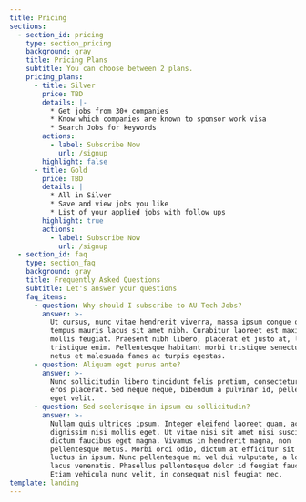 ```yaml
---
title: Pricing
sections:
  - section_id: pricing
    type: section_pricing
    background: gray
    title: Pricing Plans
    subtitle: You can choose between 2 plans.
    pricing_plans:
      - title: Silver
        price: TBD
        details: |-
          * Get jobs from 30+ companies
          * Know which companies are known to sponsor work visa
          * Search Jobs for keywords
        actions:
          - label: Subscribe Now
            url: /signup
        highlight: false
      - title: Gold
        price: TBD
        details: |
          * All in Silver
          * Save and view jobs you like
          * List of your applied jobs with follow ups
        highlight: true
        actions:
          - label: Subscribe Now
            url: /signup
  - section_id: faq
    type: section_faq
    background: gray
    title: Frequently Asked Questions
    subtitle: Let's answer your questions
    faq_items:
      - question: Why should I subscribe to AU Tech Jobs?
        answer: >-
          Ut cursus, nunc vitae hendrerit viverra, massa ipsum congue quam, sed
          tempus mauris lacus sit amet nibh. Curabitur laoreet est maximus
          mollis feugiat. Praesent nibh libero, placerat et justo at, luctus
          tristique enim. Pellentesque habitant morbi tristique senectus et
          netus et malesuada fames ac turpis egestas.
      - question: Aliquam eget purus ante?
        answer: >-
          Nunc sollicitudin libero tincidunt felis pretium, consectetur aliquam
          eros placerat. Sed neque neque, bibendum a pulvinar id, pellentesque
          eget velit. 
      - question: Sed scelerisque in ipsum eu sollicitudin?
        answer: >-
          Nullam quis ultrices ipsum. Integer eleifend laoreet quam, ac
          dignissim nisi mollis eget. Ut vitae nisi sit amet nisi suscipit
          dictum faucibus eget magna. Vivamus in hendrerit magna, non
          pellentesque metus. Morbi orci odio, dictum at efficitur sit amet,
          luctus in ipsum. Nunc pellentesque mi vel dui vulputate, a lobortis
          lacus venenatis. Phasellus pellentesque dolor id feugiat faucibus.
          Etiam vehicula nunc velit, in consequat nisl feugiat nec.
template: landing
---
```

